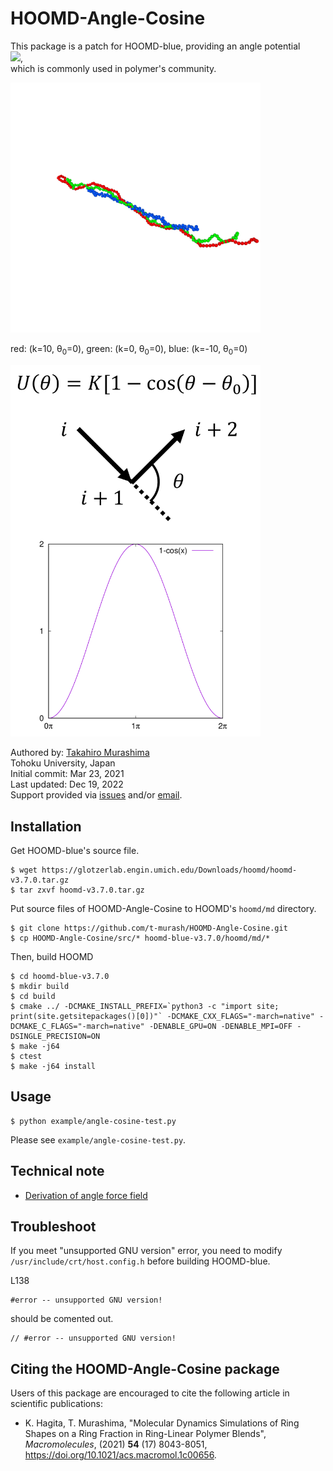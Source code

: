 # HOOMD-Angle-Cosine
This package is a patch for HOOMD-blue, providing an angle potential<br>
<img src="https://latex.codecogs.com/gif.latex?&space;U(\theta)=K[1-\cos(\theta-\theta_0)]" />, <br>
which is commonly used in polymer's community.


<img src=https://github.com/t-murash/HOOMD-Angle-Cosine/blob/master/movie.gif width=400px alt="Demo">

red: (k=10, &theta;<sub>0</sub>=0), green: (k=0, &theta;<sub>0</sub>=0), blue: (k=-10, &theta;<sub>0</sub>=0)

<img src=https://github.com/t-murash/HOOMD-Angle-Cosine/blob/master/hoomd-angle-cosine.png width=400px alt="Def.">

Authored by:
[Takahiro Murashima](https://github.com/t-murash)<br>
Tohoku University, Japan<br>
Initial commit: Mar 23, 2021<br>
Last updated: Dec 19, 2022<br>
Support provided via [issues](https://github.com/t-murash/HOOMD-Angle-Cosine/issues) and/or [email](mailto:murasima@cmpt.phys.tohoku.ac.jp).


## Installation
Get HOOMD-blue's source file.
```
$ wget https://glotzerlab.engin.umich.edu/Downloads/hoomd/hoomd-v3.7.0.tar.gz
$ tar zxvf hoomd-v3.7.0.tar.gz
```

Put source files of HOOMD-Angle-Cosine to HOOMD's `hoomd/md` directory.

```
$ git clone https://github.com/t-murash/HOOMD-Angle-Cosine.git
$ cp HOOMD-Angle-Cosine/src/* hoomd-blue-v3.7.0/hoomd/md/*
```

Then, build HOOMD

```
$ cd hoomd-blue-v3.7.0
$ mkdir build
$ cd build
$ cmake ../ -DCMAKE_INSTALL_PREFIX=`python3 -c "import site; print(site.getsitepackages()[0])"` -DCMAKE_CXX_FLAGS="-march=native" -DCMAKE_C_FLAGS="-march=native" -DENABLE_GPU=ON -DENABLE_MPI=OFF -DSINGLE_PRECISION=ON
$ make -j64
$ ctest
$ make -j64 install
```

## Usage
```
$ python example/angle-cosine-test.py
```
Please see `example/angle-cosine-test.py`.

## Technical note
- [Derivation of angle force field](https://github.com/t-murash/HOOMD-Angle-Cosine/blob/master/Angle-Cosine.pdf)

## Troubleshoot
If you meet "unsupported GNU version" error, you need to modify `/usr/include/crt/host.config.h` before building HOOMD-blue.

L138
```
#error -- unsupported GNU version!
```
should be comented out.
```
// #error -- unsupported GNU version!
```


## Citing the HOOMD-Angle-Cosine package

Users of this package are encouraged to cite the following article in scientific publications:

* K. Hagita, T. Murashima, "Molecular Dynamics Simulations of Ring Shapes on a Ring Fraction in Ring-Linear Polymer Blends", *Macromolecules*, (2021) **54** (17) 8043-8051, https://doi.org/10.1021/acs.macromol.1c00656.



